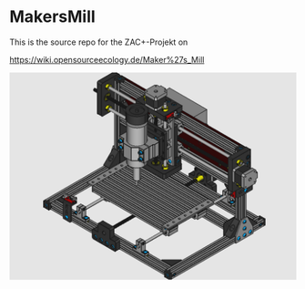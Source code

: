 # MakersMill

This is the source repo for the ZAC+-Projekt on

https://wiki.opensourceecology.de/Maker%27s_Mill

<p><a href="https://raw.githubusercontent.com/case06/MakersMill/main/cadfiles/images/makers_mill_v.0.5.png" target="_blank"><img src="https://raw.githubusercontent.com/case06/MakersMill/main/cadfiles/images/makers_mill_v.0.5.png" alt="Maker's Mill V.0.5" style="max-width:100%;"></a></p>






